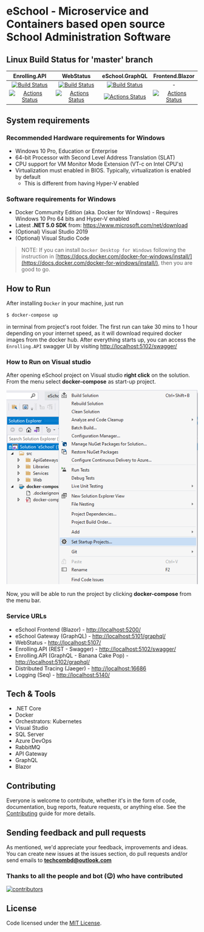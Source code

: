 # eSchool - Microservice and Containers based open source School Administration Software

## Linux Build Status for 'master' branch

|                                                                                                    Enrolling.API                                                                                                    |                                                                                                      WebStatus                                                                                                      |                                                                                                      eSchool.GraphQL                                                                                                      |                                                                        Frontend.Blazor                                                                        |
| :-----------------------------------------------------------------------------------------------------------------------------------------------------------------------------------------------------------------: | :-----------------------------------------------------------------------------------------------------------------------------------------------------------------------------------------------------------------: | :-----------------------------------------------------------------------------------------------------------------------------------------------------------------------------------------------------------------------: | :-----------------------------------------------------------------------------------------------------------------------------------------------------------: |
| [![Build Status](https://dev.azure.com/OpenCodeFoundation/eSchool/_apis/build/status/Enrolling?branchName=master)](https://dev.azure.com/OpenCodeFoundation/eSchool/_build/latest?definitionId=4&branchName=master) | [![Build Status](https://dev.azure.com/OpenCodeFoundation/eSchool/_apis/build/status/WebStatus?branchName=master)](https://dev.azure.com/OpenCodeFoundation/eSchool/_build/latest?definitionId=5&branchName=master) | [![Build Status](https://dev.azure.com/OpenCodeFoundation/eSchool/_apis/build/status/ESchool.GraphQL?branchName=master)](https://dev.azure.com/OpenCodeFoundation/eSchool/_build/latest?definitionId=7&branchName=master) |                                                                               -                                                                               |
|                             [![Actions Status](https://github.com/OpenCodeFoundation/eSchool/workflows/Enrolling.API/badge.svg)](https://github.com/OpenCodeFoundation/eSchool/actions)                             |                               [![Actions Status](https://github.com/OpenCodeFoundation/eSchool/workflows/WebStatus/badge.svg)](https://github.com/OpenCodeFoundation/eSchool/actions)                               |                               [![Actions Status](https://github.com/OpenCodeFoundation/eSchool/workflows/ESchool.GraphQL/badge.svg)](https://github.com/OpenCodeFoundation/eSchool/actions)                               | [![Actions Status](https://github.com/OpenCodeFoundation/eSchool/workflows/Frontend.Blazor/badge.svg)](https://github.com/OpenCodeFoundation/eSchool/actions) |

## System requirements

### Recommended Hardware requirements for Windows

- Windows 10 Pro, Education or Enterprise
- 64-bit Processor with Second Level Address Translation (SLAT)
- CPU support for VM Monitor Mode Extension (VT-c on Intel CPU's)
- Virtualization must enabled in BIOS. Typically, virtualization is enabled by default
  - This is different from having Hyper-V enabled

### Software requirements for Windows

- Docker Community Edition (aka. Docker for Windows) - Requires Windows 10 Pro 64 bits and Hyper-V enabled
- Latest **.NET 5.0 SDK** from: https://www.microsoft.com/net/download
- (Optional) Visual Studio 2019
- (Optional) Visual Studio Code

> NOTE: If you can install `Docker Desktop for Windows` following the instruction in [https://docs.docker.com/docker-for-windows/install/](https://docs.docker.com/docker-for-windows/install/), then you are good to go.

## How to Run

After installing `Docker` in your machine, just run

```bash
$ docker-compose up
```

in terminal from project's root folder. The first run can take 30 mins to 1 hour depending on your internet speed, as it will download required docker images from the docker hub. After everything starts up, you can access the `Enrolling.API` swagger UI by visiting [http://localhost:5102/swagger/](http://localhost:5102/swagger/)

### How to Run on Visual studio

After opening eSchool project on Visual studio **right click** on the solution.
From the menu select **docker-compose** as start-up project.

![dfvgdfvg](Images/Screenshot.png)

Now, you will be able to run the project by clicking **docker-compose** from the menu bar.

### Service URLs

- eSchool Frontend (Blazor) - [http://localhost:5200/](http://localhost:5200/)
- eSchool Gateway (GraphQL) - [http://localhost:5101/graphql/](http://localhost:5101/graphql/)
- WebStatus - [http://localhost:5107/](http://localhost:5107/)
- Enrolling.API (REST - Swagger) - [http://localhost:5102/swagger/](http://localhost:5102/swagger/)
- Enrolling.API (GraphQL - Banana Cake Pop) - [http://localhost:5102/graphql/](http://localhost:5102/graphql/)
- Distributed Tracing (Jaeger) - [http://localhost:16686](http://localhost:16686)
- Logging (Seq) - [http://localhost:5140/](http://localhost:5140/)

## Tech & Tools

- .NET Core
- Docker
- Orchestrators: Kubernetes
- Visual Studio
- SQL Server
- Azure DevOps
- RabbitMQ
- API Gateway
- GraphQL
- Blazor

## Contributing

Everyone is welcome to contribute, whether it's in the form of code, documentation, bug reports, feature requests, or anything else. See the [Contributing](https://github.com/OpenCodeFoundation/eschool/blob/master/CONTRIBUTING.md) guide for more details.

## Sending feedback and pull requests

As mentioned, we'd appreciate your feedback, improvements and ideas.
You can create new issues at the issues section, do pull requests and/or send emails to **techcombd@outlook.com**

### Thanks to all the people and bot (😉) who have contributed

[![contributors](https://contributors-img.web.app/image?repo=OpenCodeFoundation/eSchool)](https://github.com/OpenCodeFoundation/eSchool/graphs/contributors)

## License

Code licensed under the [MIT License](https://github.com/OpenCodeFoundation/eSchool/blob/master/LICENSE).
